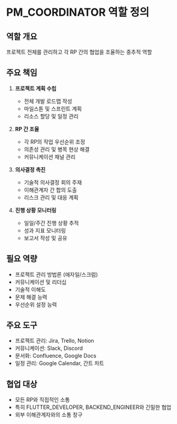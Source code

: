 # PM_COORDINATOR 역할 정의

## 역할 개요
프로젝트 전체를 관리하고 각 RP 간의 협업을 조율하는 중추적 역할

## 주요 책임
1. **프로젝트 계획 수립**
   - 전체 개발 로드맵 작성
   - 마일스톤 및 스프린트 계획
   - 리소스 할당 및 일정 관리

2. **RP 간 조율**
   - 각 RP의 작업 우선순위 조정
   - 의존성 관리 및 병목 현상 해결
   - 커뮤니케이션 채널 관리

3. **의사결정 촉진**
   - 기술적 의사결정 회의 주재
   - 이해관계자 간 합의 도출
   - 리스크 관리 및 대응 계획

4. **진행 상황 모니터링**
   - 일일/주간 진행 상황 추적
   - 성과 지표 모니터링
   - 보고서 작성 및 공유

## 필요 역량
- 프로젝트 관리 방법론 (애자일/스크럼)
- 커뮤니케이션 및 리더십
- 기술적 이해도
- 문제 해결 능력
- 우선순위 설정 능력

## 주요 도구
- 프로젝트 관리: Jira, Trello, Notion
- 커뮤니케이션: Slack, Discord
- 문서화: Confluence, Google Docs
- 일정 관리: Google Calendar, 간트 차트

## 협업 대상
- 모든 RP와 직접적인 소통
- 특히 FLUTTER_DEVELOPER, BACKEND_ENGINEER와 긴밀한 협업
- 외부 이해관계자와의 소통 창구